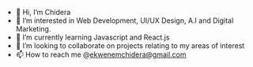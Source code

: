 - 👋 Hi, I’m Chidera
- 👀 I’m interested in Web Development, UI/UX Design, A.I and Digital Marketing.
- 🌱 I’m currently learning Javascript and React.js
- 💞️ I’m looking to collaborate on projects relating to my areas of interest
- 📫 How to reach me @ekwenemchidera@gmail.com

<!---
Gradice/Gradice is a ✨ special ✨ repository because its `README.md` (this file) appears on your GitHub profile.
You can click the Preview link to take a look at your changes.
--->
